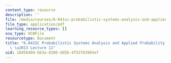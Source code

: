 ```yaml
---
content_type: resource
description: ''
file: /media/courses/6-041sc-probabilistic-systems-analysis-and-applied-probability-fall-2013/18456404bb3ed106dd5b4f52f639b5ef_MIT6_041SCF13_lec11_300k.mp4.pdf
file_type: application/pdf
learning_resource_types: []
ocw_type: OCWFile
resourcetype: Document
title: "6.041SC Probabilistic Systems Analysis and Applied Probability, Fall 2013Transcript\
  \ \u2013 Lecture 11"
uid: 18456404-bb3e-d106-dd5b-4f52f639b5ef
---
```

